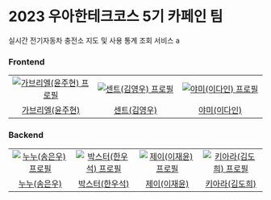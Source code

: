 # 2023 우아한테크코스 5기 카페인 팀

실시간 전기자동차 충전소 지도 및 사용 통계 조회 서비스
a

### Frontend
<table>
  <tr>
    <td align="center" width="200px">
      <a href="https://github.com/gabrielyoon7" target="_blank">
        <img src="https://avatars.githubusercontent.com/u/69189073?v=4" alt="가브리엘(윤주현) 프로필" />
      </a>
    </td>
    <td align="center" width="200px">
      <a href="https://github.com/kyw0716" target="_blank">
        <img src="https://avatars.githubusercontent.com/u/77326660?v=4" alt="센트(김영우) 프로필" />
      </a>
    </td>
    <td align="center" width="200px">
      <a href="https://github.com/feb-dain" target="_blank">
        <img src="https://avatars.githubusercontent.com/u/108778921?v=4" alt="야미(이다인) 프로필" />
      </a>
    </td>
  </tr>
  <tr>
    <td align="center">
      <a href="https://github.com/gabrielyoon7" target="_blank">
        가브리엘(윤주현)
      </a>
    </td>
    <td align="center">
      <a href="https://github.com/kyw0716" target="_blank">
        센트(김영우)
      </a>
    </td>
    <td align="center">
      <a href="https://github.com/feb-dain" target="_blank">
        야미(이다인)
      </a>
    </td>
  </tr>
</table>


### Backend
<table>
  <tr>
    <td align="center" width="200px">
      <a href="https://github.com/be-student" target="_blank">
        <img src="https://avatars.githubusercontent.com/u/80899085?v=4" alt="누누(송은우) 프로필" />
      </a>
    </td>
    <td align="center" width="200px">
      <a href="https://github.com/drunkenhw" target="_blank">
        <img src="https://avatars.githubusercontent.com/u/106640954?v=4" alt="박스터(한우석) 프로필" />
      </a>
    </td>
    <td align="center" width="200px">
      <a href="https://github.com/sosow0212" target="_blank">
        <img src="https://avatars.githubusercontent.com/u/63213487?v=4" alt="제이(이재윤) 프로필" />
      </a>
    </td>
    <td align="center" width="200px">
      <a href="https://github.com/kiarakim" target="_blank">
        <img src="https://avatars.githubusercontent.com/u/101039161?v=4" alt="키아라(김도희) 프로필" />
      </a>
    </td>
  </tr>
  <tr>
    <td align="center">
      <a href="https://github.com/be-student" target="_blank">
        누누(송은우)
      </a>
    </td>
    <td align="center">
      <a href="https://github.com/drunkenhw" target="_blank">
        박스터(한우석)
      </a>
    </td>
    <td align="center">
      <a href="https://github.com/sosow0212" target="_blank">
        제이(이재윤)
      </a>
    </td>
    <td align="center">
      <a href="https://github.com/kiarakim" target="_blank">
        키아라(김도희)
      </a>
    </td>
  </tr>
</table>


